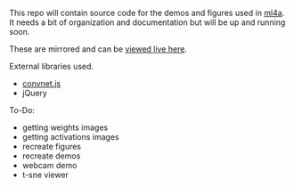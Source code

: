 This repo will contain source code for the demos and figures used in [ml4a](http://ml4a.github.io). It needs a bit of organization and documentation but will be up and running soon.

These are mirrored and can be [viewed live here](http://ml4a.github.io/dev/demos).

External libraries used.

 - [convnet.js](http://cs.stanford.edu/people/karpathy/convnetjs/)
 - jQuery


To-Do:
 - getting weights images
 - getting activations images
 - recreate figures
 - recreate demos
 - webcam demo
 - t-sne viewer



